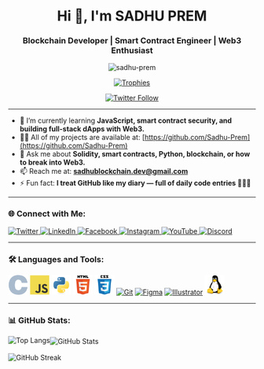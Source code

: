 <h1 align="center">Hi 👋, I'm SADHU PREM</h1>
<h3 align="center">Blockchain Developer | Smart Contract Engineer | Web3 Enthusiast</h3>

<p align="center">
  <img src="https://komarev.com/ghpvc/?username=sadhu-prem&label=Profile%20views&color=0e75b6&style=flat" alt="sadhu-prem" />
</p>

<p align="center">
  <a href="https://github.com/ryo-ma/github-profile-trophy">
    <img src="https://github-profile-trophy.vercel.app/?username=sadhu-prem" alt="Trophies" />
  </a>
</p>

<p align="center">
  <a href="https://twitter.com/sadhudev007" target="_blank">
    <img src="https://img.shields.io/twitter/follow/sadhudev007?logo=twitter&style=for-the-badge" alt="Twitter Follow" />
  </a>
</p>

---

- 🌱 I’m currently learning **JavaScript, smart contract security, and building full-stack dApps with Web3.**
- 👨‍💻 All of my projects are available at: [https://github.com/Sadhu-Prem](https://github.com/Sadhu-Prem)
- 💬 Ask me about **Solidity, smart contracts, Python, blockchain, or how to break into Web3.**
- 📫 Reach me at: **sadhublockchain.dev@gmail.com**
- ⚡ Fun fact: **I treat GitHub like my diary — full of daily code entries 📓👨‍💻**

---

### 🌐 Connect with Me:

<p align="left">
  <a href="https://twitter.com/sadhudev007" target="_blank">
    <img src="https://raw.githubusercontent.com/rahuldkjain/github-profile-readme-generator/master/src/images/icons/Social/twitter.svg" alt="Twitter" height="30" width="40" />
  </a>
  <a href="https://linkedin.com/in/sadhuprem" target="_blank">
    <img src="https://raw.githubusercontent.com/rahuldkjain/github-profile-readme-generator/master/src/images/icons/Social/linked-in-alt.svg" alt="LinkedIn" height="30" width="40" />
  </a>
  <a href="https://facebook.com/premsadhu" target="_blank">
    <img src="https://raw.githubusercontent.com/rahuldkjain/github-profile-readme-generator/master/src/images/icons/Social/facebook.svg" alt="Facebook" height="30" width="40" />
  </a>
  <a href="https://instagram.com/prem_x_fitness" target="_blank">
    <img src="https://raw.githubusercontent.com/rahuldkjain/github-profile-readme-generator/master/src/images/icons/Social/instagram.svg" alt="Instagram" height="30" width="40" />
  </a>
  <a href="https://www.youtube.com/@premxfitness" target="_blank">
    <img src="https://raw.githubusercontent.com/rahuldkjain/github-profile-readme-generator/master/src/images/icons/Social/youtube.svg" alt="YouTube" height="30" width="40" />
  </a>
  <a href="https://discord.gg/SadhuDev" target="_blank">
    <img src="https://raw.githubusercontent.com/rahuldkjain/github-profile-readme-generator/master/src/images/icons/Social/discord.svg" alt="Discord" height="30" width="40" />
  </a>
</p>

---

### 🛠️ Languages and Tools:

<p align="left">
  <a href="https://www.cprogramming.com/" target="_blank"><img src="https://raw.githubusercontent.com/devicons/devicon/master/icons/c/c-original.svg" alt="C" width="40" height="40"/></a>
  <a href="https://developer.mozilla.org/en-US/docs/Web/JavaScript" target="_blank"><img src="https://raw.githubusercontent.com/devicons/devicon/master/icons/javascript/javascript-original.svg" alt="JavaScript" width="40" height="40"/></a>
  <a href="https://www.python.org" target="_blank"><img src="https://raw.githubusercontent.com/devicons/devicon/master/icons/python/python-original.svg" alt="Python" width="40" height="40"/></a>
  <a href="https://www.w3.org/html/" target="_blank"><img src="https://raw.githubusercontent.com/devicons/devicon/master/icons/html5/html5-original-wordmark.svg" alt="HTML5" width="40" height="40"/></a>
  <a href="https://www.w3schools.com/css/" target="_blank"><img src="https://raw.githubusercontent.com/devicons/devicon/master/icons/css3/css3-original-wordmark.svg" alt="CSS3" width="40" height="40"/></a>
  <a href="https://git-scm.com/" target="_blank"><img src="https://www.vectorlogo.zone/logos/git-scm/git-scm-icon.svg" alt="Git" width="40" height="40"/></a>
  <a href="https://www.figma.com/" target="_blank"><img src="https://www.vectorlogo.zone/logos/figma/figma-icon.svg" alt="Figma" width="40" height="40"/></a>
  <a href="https://www.adobe.com/in/products/illustrator.html" target="_blank"><img src="https://www.vectorlogo.zone/logos/adobe_illustrator/adobe_illustrator-icon.svg" alt="Illustrator" width="40" height="40"/></a>
  <a href="https://www.linux.org/" target="_blank"><img src="https://raw.githubusercontent.com/devicons/devicon/master/icons/linux/linux-original.svg" alt="Linux" width="40" height="40"/></a>
</p>

---

### 📊 GitHub Stats:

<p>
  <img align="left" src="https://github-readme-stats.vercel.app/api/top-langs?username=sadhu-prem&show_icons=true&locale=en&layout=compact" alt="Top Langs" />
</p>

<p>
  <img align="center" src="https://github-readme-stats.vercel.app/api?username=sadhu-prem&show_icons=true&locale=en" alt="GitHub Stats" />
</p>

<p>
  <img align="center" src="https://github-readme-streak-stats.herokuapp.com/?user=sadhu-prem" alt="GitHub Streak" />
</p>
